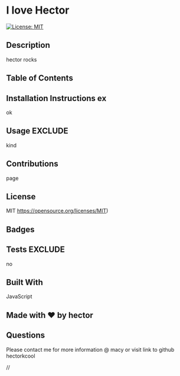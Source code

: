 
# I love Hector   
[![License: MIT](https://img.shields.io/badge/License-MIT-yellow.svg)](https://opensource.org/licenses/MIT)

## Description 
hector rocks

## Table of Contents

## Installation Instructions  ex
ok

## Usage    EXCLUDE
kind

## Contributions   
page

## License  
MIT
https://opensource.org/licenses/MIT)



## Badges


## Tests   EXCLUDE
no

## Built With   
JavaScript

## Made with ❤️️ by hector

## Questions
Please contact me for more information @ macy 
or visit link to github hectorkcool


// 